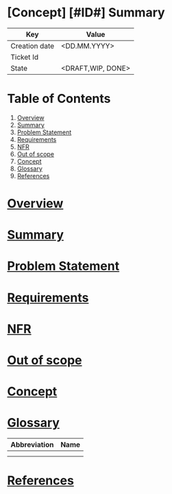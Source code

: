 # \[Concept\] \[#ID#\] Summary 

| Key           | Value             |
|---------------|-------------------|
| Creation date | <DD.MM.YYYY>      |
| Ticket Id     | <ID> <url>        |    
| State        | <DRAFT,WIP, DONE> | 

# Table of Contents
1. [Overview](#overview)
2. [Summary](#summary)
3. [Problem Statement](#statement)
4. [Requirements](#requirements)
5. [NFR](#nfr)
6. [Out of scope](#outofscope)
7. [Concept](#concept)
8. [Glossary](#glossary)
9. [References](#references)


# <ins>Overview</ins> <a name="overview"></a>


# <ins>Summary</ins> <a name="summary"></a>

# <ins>Problem Statement</ins> <a name="statement"></a>

# <ins>Requirements</ins> <a name="requirements"></a>

# <ins>NFR</ins> <a name="nfr"></a>

# <ins>Out of scope</ins> <a name="outofscope"></a>

# <ins>Concept</ins> <a name="concept"></a>

# <ins>Glossary</ins> <a name="glossary"></a>

| Abbreviation | Name                        |
|-------------|-----------------------------|
|   |  |
|   |  |

# <ins>References</ins> <a name="references"></a>